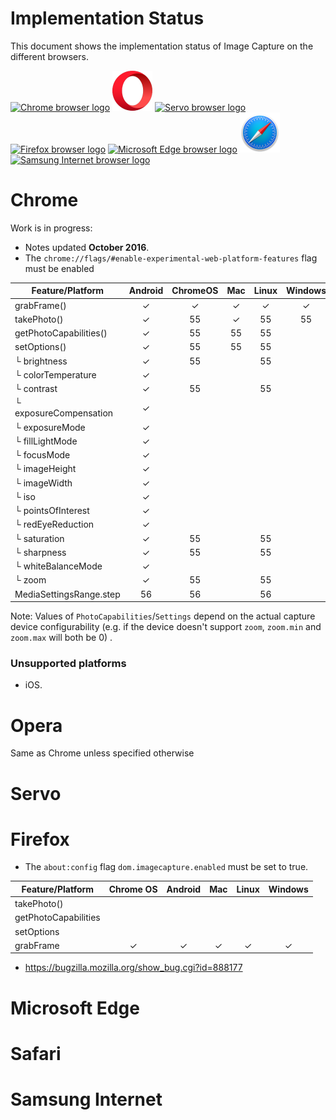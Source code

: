 # Implementation Status
This document shows the implementation status of Image Capture on the
different browsers.

<a href="#chrome"><img width=64 src="https://raw.githubusercontent.com/alrra/browser-logos/master/chrome/chrome_128x128.png" alt="Chrome browser logo"></a>
<a href="#opera"><img width=64 src="https://raw.githubusercontent.com/alrra/browser-logos/master/opera/opera_128x128.png" alt="Opera browser logo"></a>
<a href="#servo"><img width=64 src="https://raw.githubusercontent.com/alrra/browser-logos/master/browser.html/browser.html_128x128.png" alt="Servo browser logo"></a>
<a href="#firefox"><img width=64 src="https://raw.githubusercontent.com/alrra/browser-logos/master/firefox/firefox_128x128.png" alt="Firefox browser logo"></a>
<a href="#microsoft-edge"><img width=64 src="https://raw.githubusercontent.com/alrra/browser-logos/master/edge/edge_128x128.png" alt="Microsoft Edge browser logo"></a>
<a href="#microsoft-edge"><img width=64 src="https://raw.githubusercontent.com/alrra/browser-logos/master/safari/safari_128x128.png" alt="Safari browser logo"></a>
<a href="#samsung-internet"><img width=64 src="https://raw.githubusercontent.com/alrra/browser-logos/master/samsung-internet/samsung-internet_128x128.png" alt="Samsung Internet browser logo"></a>

# Chrome
Work is in progress:
* Notes updated **October 2016**.
* The `chrome://flags/#enable-experimental-web-platform-features` flag must be enabled

Feature/Platform          | Android | ChromeOS | Mac | Linux | Windows |
------------------------- | :-----: | :------: | :-: | :---: | :-----: |
grabFrame()               | ✓       | ✓        | ✓   | ✓     | ✓       |
takePhoto()               | ✓       | 55       | ✓   | 55    | 55      |
getPhotoCapabilities()    | ✓       | 55       | 55  | 55    |         |
setOptions()              | ✓       | 55       | 55  | 55    |         |
└ brightness              | ✓       | 55       |     | 55    |         |
└ colorTemperature        | ✓       |          |     |       |         |
└ contrast                | ✓       | 55       |     | 55    |         |
└ exposureCompensation    | ✓       |          |     |       |         |
└ exposureMode            | ✓       |          |     |       |         |
└ fillLightMode           | ✓       |          |     |       |         |
└ focusMode               | ✓       |          |     |       |         |
└ imageHeight             | ✓       |          |     |       |         |
└ imageWidth              | ✓       |          |     |       |         |
└ iso                     | ✓       |          |     |       |         |
└ pointsOfInterest        | ✓       |          |     |       |         |
└ redEyeReduction         | ✓       |          |     |       |         |
└ saturation              | ✓       | 55       |     | 55    |         |
└ sharpness               | ✓       | 55       |     | 55    |         |
└ whiteBalanceMode        | ✓       |          |     |       |         |
└ zoom                    | ✓       | 55       |     | 55    |         |
MediaSettingsRange.step   | 56      | 56       |     | 56    |         |

Note: Values of `PhotoCapabilities`/`Settings` depend on the actual capture device configurability (e.g. if the device doesn't support `zoom`, `zoom.min` and `zoom.max` will both be 0) .

### Unsupported platforms

* iOS.

# Opera
Same as Chrome unless specified otherwise

# Servo

# Firefox

* The `about:config` flag `dom.imagecapture.enabled` must be set to true.

Feature/Platform          | Chrome OS | Android | Mac | Linux | Windows |
------------------------- | :-------: | :-----: | :-: | :---: | :-----: |
takePhoto()               |           |         |     |       |         |
getPhotoCapabilities      |           |         |     |       |         |
setOptions                |           |         |     |       |         |
grabFrame                 | ✓         | ✓       | ✓   | ✓     | ✓       |

- https://bugzilla.mozilla.org/show_bug.cgi?id=888177

# Microsoft Edge

# Safari

# Samsung Internet
